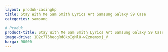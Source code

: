 ```yaml
---
layout: produk-casinghp
title: Stay With Me Sam Smith Lyrics Art Samsung Galaxy S9 Case
categories: samsung

# Produk
product-title: Stay With Me Sam Smith Lyrics Art Samsung Galaxy S9 Case
image-drive: 1D2c7T5hecgRd8koIgMl8-wZznemsxj_V
harga: 90000
---
```

